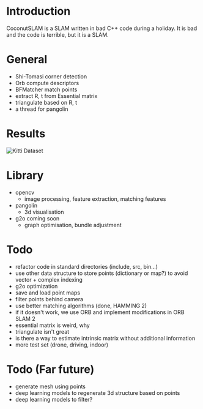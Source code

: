 # Introduction 

CoconutSLAM is a SLAM written in bad C++ code during a holiday. It is bad and the code is terrible, but it is a SLAM. 


# General 
- Shi-Tomasi corner detection
- Orb compute descriptors
- BFMatcher match points 
- extract R, t from Essential matrix
- triangulate based on R, t
- a thread for pangolin

# Results
![Kitti Dataset](results/Kitti-Dataset.gif)

# Library
- opencv 
  - image processing, feature extraction, matching features
- pangolin 
  - 3d visualisation
- g2o coming soon
  - graph optimisation, bundle adjustment


# Todo 
- refactor code in standard directories (include, src, bin...)
- use other data structure to store points (dictionary or map?) to avoid vector + complex indexing
- g2o optimization
- save and load point maps
- filter points behind camera
- use better matching algorithms (done, HAMMING 2)
- if it doesn't work, we use ORB and implement modifications in ORB SLAM 2
- essential matrix is weird, why
- triangulate isn't great
- is there a way to estimate intrinsic matrix without additional information
- more test set (drone, driving, indoor) 


# Todo (Far future)
- generate mesh using points
- deep learning models to regenerate 3d structure based on points
- deep learning models to filter?
